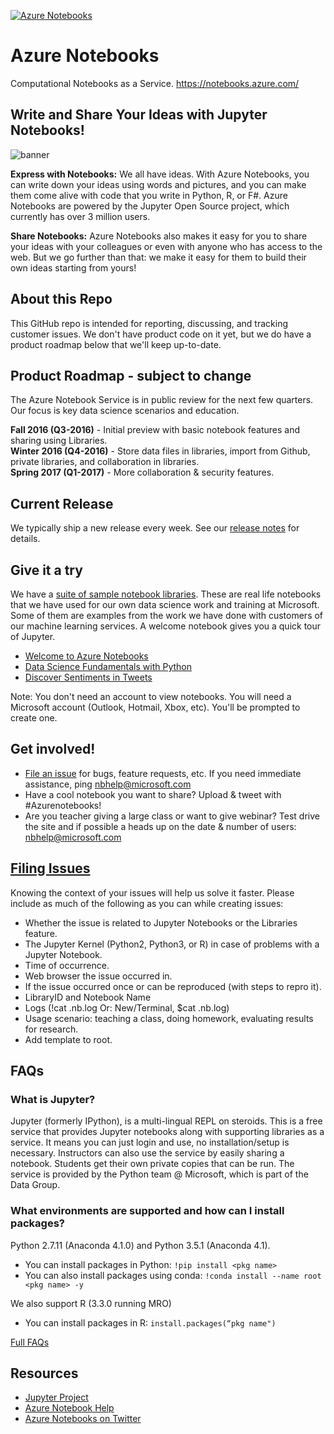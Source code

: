 [![Azure Notebooks](https://notebooks.azure.com/launch.png)](https://notebooks.azure.com/Microsoft/libraries/samples)

# Azure Notebooks 
Computational Notebooks as a Service. https://notebooks.azure.com/

## Write and Share Your Ideas with Jupyter Notebooks!

![banner](https://github.com/Microsoft/AzureNotebooks/blob/master/.github/aznb_github.png "banner")

**Express with Notebooks:** We all have ideas. With Azure Notebooks, you can write down your ideas using words and pictures, and you can make them come alive with code that you write in Python, R, or F#. Azure Notebooks are powered by the Jupyter Open Source project, which currently has over 3 million users.

**Share Notebooks:** Azure Notebooks also makes it easy for you to share your ideas with your colleagues or even with anyone who has access to the web. But we go further than that: we make it easy for them to build their own ideas starting from yours! 

## About this Repo

This GitHub repo is intended for reporting, discussing, and tracking customer issues. We don't have product code on it yet, but we do have a product roadmap below that we'll keep up-to-date. 

## Product Roadmap - subject to change

The Azure Notebook Service is in public review for the next few quarters. Our focus is key data science scenarios and education. 

**Fall 2016 (Q3-2016)** - Initial preview with basic notebook features and sharing using Libraries.  
**Winter 2016 (Q4-2016)** - Store data files in libraries, import from Github, private libraries, and collaboration in libraries.  
**Spring 2017 (Q1-2017)** - More collaboration & security features.  

## Current Release
We typically ship a new release every week. See our [release notes](https://notebooks.azure.com/new) for details.

## Give it a try
We have a [suite of sample notebook libraries](https://notebooks.azure.com/Microsoft/libraries/samples). These are real life notebooks that we have used for our own data science work and training at Microsoft. Some of them are examples from the work we have done with customers of our machine learning services. A welcome notebook gives you a quick tour of Jupyter. 
* [Welcome to Azure Notebooks](https://notebooks.azure.com/Microsoft/libraries/samples/html/Azure%20Notebooks%20-%20Welcome.ipynb)
* [Data Science Fundamentals with Python](https://notebooks.azure.com/rheartpython/libraries/PythonDS101)
* [Discover Sentiments in Tweets](https://notebooks.azure.com/Microsoft/libraries/samples/html/Discover%20Sentiments%20in%20Tweets.ipynb)

Note: You don't need an account to view notebooks. You will need a Microsoft account (Outlook, Hotmail, Xbox, etc). You'll be prompted to create one. 

## Get involved! 
* [File an issue](https://github.com/Microsoft/AzureNotebooks/issues/new) for bugs, feature requests, etc.  If you need immediate assistance, ping nbhelp@microsoft.com 
* Have a cool notebook you want to share?  Upload & tweet with #Azurenotebooks!
* Are you teacher giving a large class or want to give webinar?  Test drive the site and if possible a heads up on the date & number of users: nbhelp@microsoft.com 

## [Filing Issues](https://github.com/Microsoft/AzureNotebooks/issues/new)
Knowing the context of your issues will help us solve it faster. Please include as much of the following as you can while creating issues:
* Whether the issue is related to Jupyter Notebooks or the Libraries feature.
* The Jupyter Kernel (Python2, Python3, or R) in case of problems with a Jupyter Notebook.
* Time of occurrence.
* Web browser the issue occurred in.
* If the issue occurred once or can be reproduced (with steps to repro it).
* LibraryID and Notebook Name
* Logs (!cat .nb.log Or: New/Terminal, $cat .nb.log)
* Usage scenario: teaching a class, doing homework, evaluating results for research.
* Add template to root. 

## FAQs

### What is Jupyter? 

Jupyter (formerly IPython), is a multi-lingual REPL on steroids. This is a free service that provides Jupyter notebooks along with supporting libraries as a service. It means you can just login and use, no installation/setup is necessary. Instructors can also use the service by easily sharing a notebook.  Students get their own private copies that can be run.  The service is provided by the Python team @ Microsoft, which is part of the Data Group.  

### What environments are supported and how can I install packages?

Python 2.7.11 (Anaconda 4.1.0) and Python 3.5.1 (Anaconda 4.1).
- You can install packages in Python: `!pip install <pkg name>`
- You can also install packages using conda: `!conda install --name root <pkg name> -y`

We also support R (3.3.0 running MRO)
- You can install packages in R: `install.packages(“pkg name")`

[Full FAQs](https://notebooks.azure.com/faq)

## Resources
* [Jupyter Project](https://jupyter.org/)
* [Azure Notebook Help](nbhelp@microsoft.com)
* [Azure Notebooks on Twitter](https://twitter.com/AzureNotebooks)


